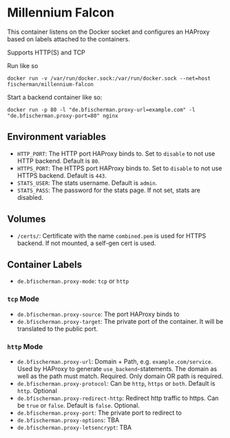 # Millennium Falcon 

This container listens on the Docker socket and configures an HAProxy based on labels attached to the containers.

Supports HTTP(S) and TCP

Run like so
```
docker run -v /var/run/docker.sock:/var/run/docker.sock --net=host fischerman/millennium-falcon
```

Start a backend container like so:
```
docker run -p 80 -l "de.bfischerman.proxy-url=example.com" -l "de.bfischerman.proxy-port=80" nginx
```

## Environment variables

- `HTTP_PORT`: The HTTP port HAProxy binds to. Set to `disable` to not use HTTP backend. Default is `80`.
- `HTTPS_PORT`: The HTTPS port HAProxy binds to. Set to `disable` to not use HTTPS backend. Default is `443`.
- `STATS_USER`: The stats username. Default is `admin`.
- `STATS_PASS`: The password for the stats page. If not set, stats are disabled.

## Volumes

- `/certs/`: Certificate with the name `combined.pem` is used for HTTPS backend. If not mounted, a self-gen cert is used.

## Container Labels

- `de.bfischerman.proxy-mode`: `tcp` or `http`

### `tcp` Mode

- `de.bfischerman.proxy-source`: The port HAProxy binds to
- `de.bfischerman.proxy-target`: The private port of the container. It will be translated to the public port.

### `http` Mode

- `de.bfischerman.proxy-url`: Domain + Path, e.g. `example.com/service`. Used by HAProxy to generate `use_backend`-statements. The domain as well as the path must match. Required. Only domain OR path is required.
- `de.bfischerman.proxy-protocol`: Can be `http`, `https` or `both`. Default is `http`. Optional
- `de.bfischerman.proxy-redirect-http`: Redirect http traffic to https. Can be `true` or `false`. Default is `false`. Optional.
- `de.bfischerman.proxy-port`: The private port to redirect to
- `de.bfischerman.proxy-options`: TBA
- `de.bfischerman.proxy-letsencrypt`: TBA